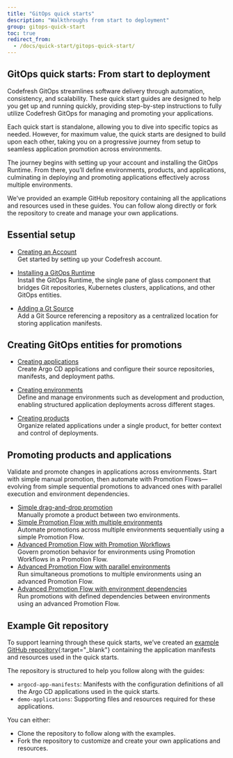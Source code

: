 ```yaml
---
title: "GitOps quick starts"
description: "Walkthroughs from start to deployment"
group: gitops-quick-start
toc: true
redirect_from:
  - /docs/quick-start/gitops-quick-start/
---
```


## GitOps quick starts: From start to deployment 
Codefresh GitOps streamlines software delivery through automation, consistency, and scalability. These quick start guides are designed to help you get up and running quickly, providing step-by-step instructions to fully utilize Codefresh GitOps for managing and promoting your applications.

Each quick start is standalone, allowing you to dive into specific topics as needed. However, for maximum value, the quick starts are designed to build upon each other, taking you on a progressive journey from setup to seamless application promotion across environments.

The journey begins with setting up your account and installing the GitOps Runtime. From there, you’ll define environments, products, and applications, culminating in deploying and promoting applications effectively across multiple environments.

We’ve provided an example GitHub repository containing all the applications and resources used in these guides. You can follow along directly or fork the repository to create and manage your own applications.



## Essential setup

* [Creating an Account]({{site.baseurl}}/docs/gitops-quick-start/create-codefresh-account/)  
  Get started by setting up your Codefresh account.

* [Installing a GitOps Runtime]({{site.baseurl}}/docs/gitops-quick-start/runtime/)    
  Install the GitOps Runtime, the single pane of glass component that bridges Git repositories, Kubernetes clusters, applications, and other GitOps entities.

* [Adding a Gt Source]({{site.baseurl}}/docs/gitops-quick-start/create-git-source/)    
  Add a Git Source referencing a repository as a centralized location for storing application manifests.

## Creating GitOps entities for promotions
* [Creating applications]({{site.baseurl}}/docs/gitops-quick-start/create-app-ui/)   
  Create Argo CD applications and configure their source repositories, manifests, and deployment paths.

* [Creating environments]({{site.baseurl}}/docs/gitops-quick-start/quick-start-gitops-environments/)  
  Define and manage environments such as development and production, enabling structured application deployments across different stages.

* [Creating products]({{site.baseurl}}/docs/gitops-quick-start/quick-start-product-create/)  
  Organize related applications under a single product, for better context and control of deployments.



<!--- * [Exploring the Product Dashboard for applications]({{site.baseurl}}/docs/gitops-quick-start/products/create-app-ui/)   
  Add applications to your product and configure their source repositories, manifests, and deployment paths. -->

## Promoting products and applications

Validate and promote changes in applications across environments.
Start with simple manual promotion, then automate with Promotion Flows—evolving from simple sequential promotions to advanced ones with parallel execution and environment dependencies.

* [Simple drag-and-drop promotion]({{site.baseurl}}/docs/gitops-quick-start/drag-and-drop/)  
  Manually promote a product between two environments.
* [Simple Promotion Flow with multiple environments]({{site.baseurl}}/docs/gitops-quick-start/multi-env-sequential-flow/)  
  Automate promotions across multiple environments sequentially using a simple Promotion Flow.
* [Advanced Promotion Flow with Promotion Workflows]({{site.baseurl}}/docs/git/docs/gitops-quick-start/policy-multi-env-promotion/)  
  Govern promotion behavior for environments using Promotion Workflows in a Promotion Flow.
* [Advanced Promotion Flow with parallel environments]({{site.baseurl}}/docs/gitops-quick-start/parallel-multi-env-promotion/)  
  Run simultaneous promotions to multiple environments using an advanced Promotion Flow.
* [Advanced Promotion Flow with environment dependencies]({{site.baseurl}}/docs/gitops-quick-start/dependency-multi-env-promotion/)  
  Run promotions with defined dependencies between environments using an advanced Promotion Flow.


  

## Example Git repository

To support learning through these quick starts, we’ve created an [example GitHub repository](https://github.com/codefresh-sandbox/codefresh-quickstart-demo){:target="\_blank"} containing the application manifests and resources used in the quick starts.

The repository is structured to help you follow along with the guides:
* `argocd-app-manifests`: Manifests with the configuration definitions of all the Argo CD applications used in the quick starts.
* `demo-applications`: Supporting files and resources required for these applications.

You can either:
* Clone the repository to follow along with the examples.
* Fork the repository to customize and create your own applications and resources.



